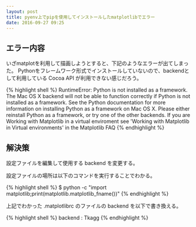 ```yaml
---
layout: post
title: pyenv上でpipを使用してインストールしたmatplotlibでエラー
date: 2016-09-27 09:25
---
```


## エラー内容

いざmatplotを利用して描画しようとすると、下記のようなエラーが出てしまった。
Pythonをフレームワーク形式でインストールしていないので、backendとして利用している Cocoa API が利用できない感じだろう。

{% highlight shell %}
RuntimeError: Python is not installed as a framework. The Mac OS X backend will not be able to function correctly if Python is not installed as a framework. 
See the Python documentation for more information on installing Python as a framework on Mac OS X. Please either reinstall Python as a framework, or try one of the other backends. 
If you are Working with Matplotlib in a virtual enviroment see 'Working with Matplotlib in Virtual environments' in the Matplotlib FAQ
{% endhighlight %}

## 解決策

設定ファイルを編集して使用する backend を変更する。

設定ファイルの場所は以下のコマンドを実行することでわかる。

{% highlight shell %}
$ python -c "import matplotlib;print(matplotlib.matplotlib_fname())"
{% endhighlight %}

上記でわかった .matplotlibrc のファイルの backend を以下で書き換える。

{% highlight shell %}
backend : Tkagg
{% endhighlight %}

